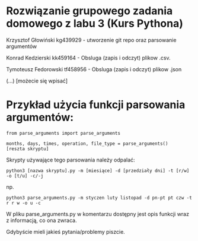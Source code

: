 # Rozwiązanie grupowego zadania domowego z labu 3 (Kurs Pythona)

Krzysztof Głowiński kg439929 - utworzenie git repo oraz parsowanie argumentów

Konrad Kedzierski kk459164 - Obsluga (zapis i odczyt) plikow .csv.

Tymoteusz Fedorowski tf458956 - Obsluga (zapis i odczyt) plikow .json

(...) [możecie się wpisać]

# Przykład użycia funkcji parsowania argumentów:

```
from parse_arguments import parse_arguments

months, days, times, operation, file_type = parse_arguments()
[reszta skryptu]
```
Skrypty używające tego parsowania należy odpalać: 
```
python3 [nazwa skryptu].py -m [miesiące] -d [przedziały dni] -t [r/w] -o [t/u] -c/-j
```
np.
```
python3 parse_arguments.py -m styczen luty listopad -d pn-pt pt czw -t r r w -o u -c
```
W pliku parse_arguments.py w komentarzu dostępny jest opis funkcji wraz z informacją, co ona zwraca.

Gdybyście mieli jakieś pytania/problemy piszcie.
